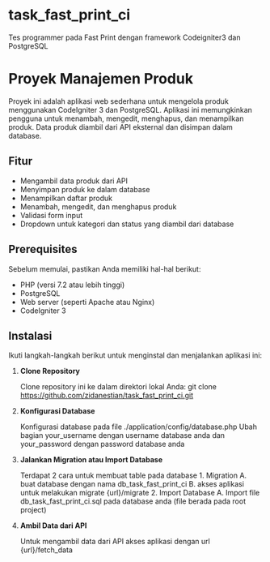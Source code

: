 # task_fast_print_ci
Tes programmer pada Fast Print dengan framework Codeigniter3 dan PostgreSQL


# Proyek Manajemen Produk

Proyek ini adalah aplikasi web sederhana untuk mengelola produk menggunakan CodeIgniter 3 dan PostgreSQL. Aplikasi ini memungkinkan pengguna untuk menambah, mengedit, menghapus, dan menampilkan produk. Data produk diambil dari API eksternal dan disimpan dalam database.

## Fitur

- Mengambil data produk dari API
- Menyimpan produk ke dalam database
- Menampilkan daftar produk
- Menambah, mengedit, dan menghapus produk
- Validasi form input
- Dropdown untuk kategori dan status yang diambil dari database

## Prerequisites

Sebelum memulai, pastikan Anda memiliki hal-hal berikut:

- PHP (versi 7.2 atau lebih tinggi)
- PostgreSQL
- Web server (seperti Apache atau Nginx)
- CodeIgniter 3

## Instalasi

Ikuti langkah-langkah berikut untuk menginstal dan menjalankan aplikasi ini:

1. **Clone Repository**

   Clone repository ini ke dalam direktori lokal Anda:
   git clone https://github.com/zidanestian/task_fast_print_ci.git
   
2. **Konfigurasi Database**

    Konfigurasi database pada file ./application/config/database.php 
    Ubah bagian your_username dengan username database anda dan your_password dengan password database anda
    

3. **Jalankan Migration atau Import Database**

    Terdapat 2 cara untuk membuat table pada database
        1. Migration
            A. buat database dengan nama db_task_fast_print_ci
            B. akses aplikasi untuk melakukan migrate {url}/migrate
        2. Import Database
            A. Import file db_task_fast_print_ci.sql pada database anda (file berada pada root project)

4. **Ambil Data dari API**

    Untuk mengambil data dari API akses aplikasi dengan url {url}/fetch_data